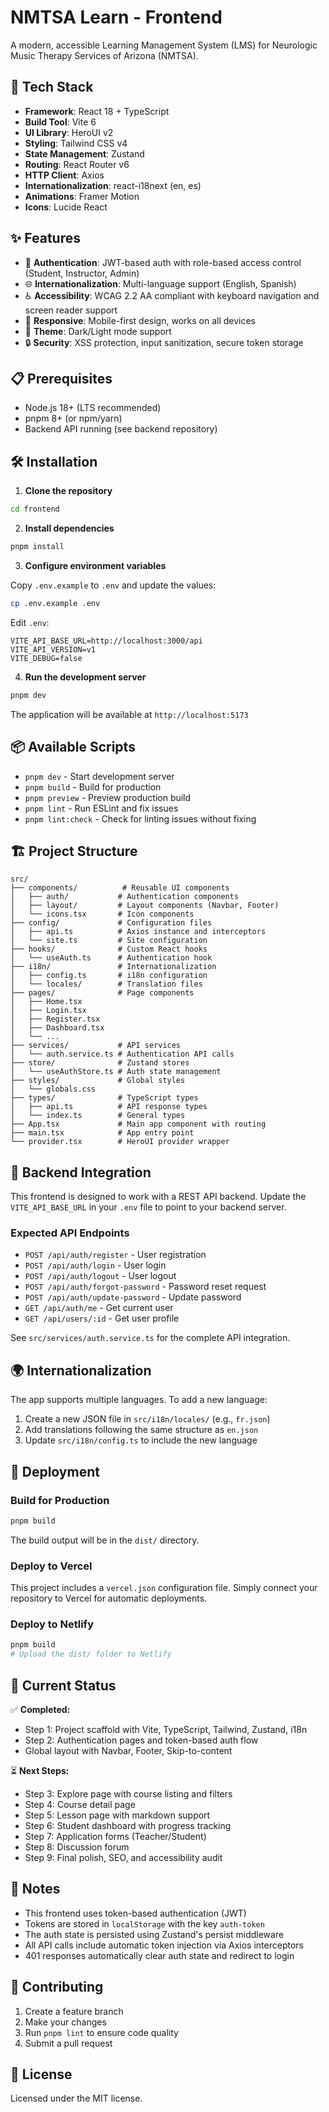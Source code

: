 # NMTSA Learn - Frontend

A modern, accessible Learning Management System (LMS) for Neurologic Music Therapy Services of Arizona (NMTSA).

## 🚀 Tech Stack

- **Framework**: React 18 + TypeScript
- **Build Tool**: Vite 6
- **UI Library**: HeroUI v2
- **Styling**: Tailwind CSS v4
- **State Management**: Zustand
- **Routing**: React Router v6
- **HTTP Client**: Axios
- **Internationalization**: react-i18next (en, es)
- **Animations**: Framer Motion
- **Icons**: Lucide React

## ✨ Features

- 🔐 **Authentication**: JWT-based auth with role-based access control (Student, Instructor, Admin)
- 🌐 **Internationalization**: Multi-language support (English, Spanish)
- ♿ **Accessibility**: WCAG 2.2 AA compliant with keyboard navigation and screen reader support
- 📱 **Responsive**: Mobile-first design, works on all devices
- 🎨 **Theme**: Dark/Light mode support
- 🔒 **Security**: XSS protection, input sanitization, secure token storage

## 📋 Prerequisites

- Node.js 18+ (LTS recommended)
- pnpm 8+ (or npm/yarn)
- Backend API running (see backend repository)

## 🛠️ Installation

1. **Clone the repository**

```bash
cd frontend
```

2. **Install dependencies**

```bash
pnpm install
```

3. **Configure environment variables**

Copy `.env.example` to `.env` and update the values:

```bash
cp .env.example .env
```

Edit `.env`:

```env
VITE_API_BASE_URL=http://localhost:3000/api
VITE_API_VERSION=v1
VITE_DEBUG=false
```

4. **Run the development server**

```bash
pnpm dev
```

The application will be available at `http://localhost:5173`

## 📦 Available Scripts

- `pnpm dev` - Start development server
- `pnpm build` - Build for production
- `pnpm preview` - Preview production build
- `pnpm lint` - Run ESLint and fix issues
- `pnpm lint:check` - Check for linting issues without fixing

## 🏗️ Project Structure

```
src/
├── components/          # Reusable UI components
│   ├── auth/           # Authentication components
│   ├── layout/         # Layout components (Navbar, Footer)
│   └── icons.tsx       # Icon components
├── config/             # Configuration files
│   ├── api.ts          # Axios instance and interceptors
│   └── site.ts         # Site configuration
├── hooks/              # Custom React hooks
│   └── useAuth.ts      # Authentication hook
├── i18n/               # Internationalization
│   ├── config.ts       # i18n configuration
│   └── locales/        # Translation files
├── pages/              # Page components
│   ├── Home.tsx
│   ├── Login.tsx
│   ├── Register.tsx
│   ├── Dashboard.tsx
│   └── ...
├── services/           # API services
│   └── auth.service.ts # Authentication API calls
├── store/              # Zustand stores
│   └── useAuthStore.ts # Auth state management
├── styles/             # Global styles
│   └── globals.css
├── types/              # TypeScript types
│   ├── api.ts          # API response types
│   └── index.ts        # General types
├── App.tsx             # Main app component with routing
├── main.tsx            # App entry point
└── provider.tsx        # HeroUI provider wrapper
```

## 🔌 Backend Integration

This frontend is designed to work with a REST API backend. Update the `VITE_API_BASE_URL` in your `.env` file to point to your backend server.

### Expected API Endpoints

- `POST /api/auth/register` - User registration
- `POST /api/auth/login` - User login
- `POST /api/auth/logout` - User logout
- `POST /api/auth/forgot-password` - Password reset request
- `POST /api/auth/update-password` - Update password
- `GET /api/auth/me` - Get current user
- `GET /api/users/:id` - Get user profile

See `src/services/auth.service.ts` for the complete API integration.

## 🌍 Internationalization

The app supports multiple languages. To add a new language:

1. Create a new JSON file in `src/i18n/locales/` (e.g., `fr.json`)
2. Add translations following the same structure as `en.json`
3. Update `src/i18n/config.ts` to include the new language

## 🚢 Deployment

### Build for Production

```bash
pnpm build
```

The build output will be in the `dist/` directory.

### Deploy to Vercel

This project includes a `vercel.json` configuration file. Simply connect your repository to Vercel for automatic deployments.

### Deploy to Netlify

```bash
pnpm build
# Upload the dist/ folder to Netlify
```

## 🧪 Current Status

✅ **Completed:**
- Step 1: Project scaffold with Vite, TypeScript, Tailwind, Zustand, i18n
- Step 2: Authentication pages and token-based auth flow
- Global layout with Navbar, Footer, Skip-to-content

⏳ **Next Steps:**
- Step 3: Explore page with course listing and filters
- Step 4: Course detail page
- Step 5: Lesson page with markdown support
- Step 6: Student dashboard with progress tracking
- Step 7: Application forms (Teacher/Student)
- Step 8: Discussion forum
- Step 9: Final polish, SEO, and accessibility audit

## 📝 Notes

- This frontend uses token-based authentication (JWT)
- Tokens are stored in `localStorage` with the key `auth-token`
- The auth state is persisted using Zustand's persist middleware
- All API calls include automatic token injection via Axios interceptors
- 401 responses automatically clear auth state and redirect to login

## 🤝 Contributing

1. Create a feature branch
2. Make your changes
3. Run `pnpm lint` to ensure code quality
4. Submit a pull request

## 📄 License

Licensed under the MIT license.
